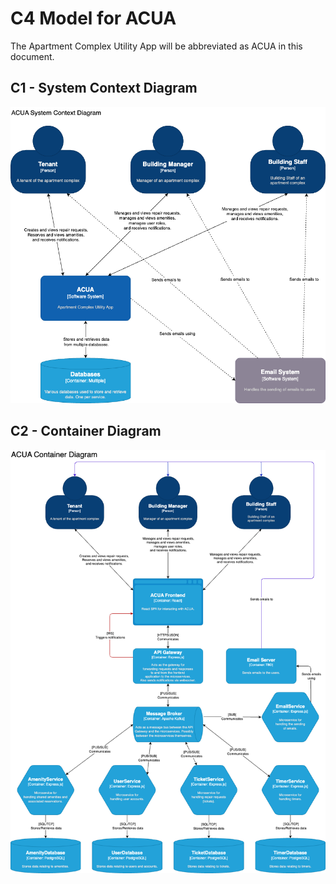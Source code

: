 # C4 Model for ACUA

The Apartment Complex Utility App will be abbreviated as ACUA in this document.

## C1 - System Context Diagram

![System Context Diagram](./media/c1-context.png)

## C2 - Container Diagram

![Container Diagram](./media/c2-container.png)

